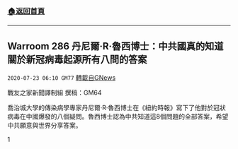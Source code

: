###  [:house:返回首頁](https://github.com/ourhimalayas/txt)
---

## Warroom 286 丹尼爾·R·魯西博士：中共國真的知道關於新冠病毒起源所有八問的答案
`2020-07-23 06:10 GM77` [轉載自GNews](https://gnews.org/zh-hant/273533/)

戰友之家新聞譯制組
撰稿：GM64



喬治城大學的傳染病學專家丹尼爾·R·魯西博士在《紐約時報》寫下了他對於冠狀病毒在中國爆發的八個疑問。魯西博士認為中共知道這8個問題的全部答案，希望中共願意與世界分享答案。

1
